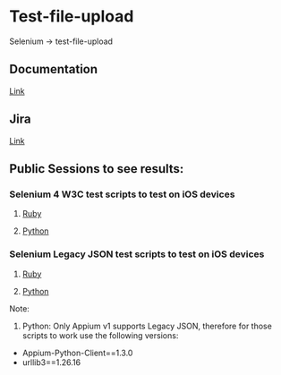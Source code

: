 # Test-file-upload
Selenium -> test-file-upload

## Documentation

[Link](https://www.browserstack.com/docs/automate/selenium/test-file-upload)

## Jira

[Link](https://browserstack.atlassian.net/browse/APS-9830)

## Public Sessions to see results:

### Selenium 4 W3C test scripts to test on iOS devices

1. [Ruby](https://automate.browserstack.com/builds/7c3e0bf186848b3400e9cb4f263eb9ef67fcaf9a/sessions/82c16418c15a7d34c3cf8fc7b44ecfc13eee3aae?auth_token=9dd92c85fedc0d4d38c5f4e9c5de54b2706d561883575cd3448a1c04397dc88f)

2. [Python](https://automate.browserstack.com/builds/7c3e0bf186848b3400e9cb4f263eb9ef67fcaf9a/sessions/fa07830ceb5527b6abd980c9b80c298b0266ddf9?auth_token=f373b3d56017745d46d377b933cd41615f11f6a4d9fe61cf529725c27016ce94)

### Selenium Legacy JSON test scripts to test on iOS devices

1. [Ruby](https://automate.browserstack.com/builds/2f18512e248860fa123b747b27c46b90ad43079d/sessions/172a214ca357e1c0923c805aeb1f8706fe9c6ce0?auth_token=a7eea0345d33c5031e1a40a451ce2690649ce037af1938f5476efce2b4ef5573)

2. [Python](https://automate.browserstack.com/builds/c8d3ee09bf752e26d03c156d69520a328f41c476/sessions/19e4d9961a29b48a709d0a6556fb8334bfadd322?auth_token=b5e705ac702d4d0e7c49466d9e1d7466d735dbb1207735f330969987975b42df)

Note:
1. Python: Only Appium v1 supports Legacy JSON, therefore for those scripts to work use the following versions:
  - Appium-Python-Client==1.3.0
  - urllib3==1.26.16
